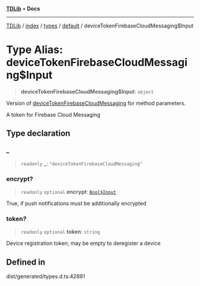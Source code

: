 [**TDLib**](../../../../../../README.md) • **Docs**

***

[TDLib](../../../../../../modules.md) / [index](../../../../../README.md) / [types](../../../README.md) / [default](../README.md) / deviceTokenFirebaseCloudMessaging$Input

# Type Alias: deviceTokenFirebaseCloudMessaging$Input

> **deviceTokenFirebaseCloudMessaging$Input**: `object`

Version of [deviceTokenFirebaseCloudMessaging](deviceTokenFirebaseCloudMessaging.md) for method parameters.

A token for Firebase Cloud Messaging

## Type declaration

### \_

> `readonly` **\_**: `"deviceTokenFirebaseCloudMessaging"`

### encrypt?

> `readonly` `optional` **encrypt**: [`Bool$Input`](Bool$Input.md)

True, if push notifications must be additionally encrypted

### token?

> `readonly` `optional` **token**: `string`

Device registration token; may be empty to deregister a device

## Defined in

dist/generated/types.d.ts:42891
